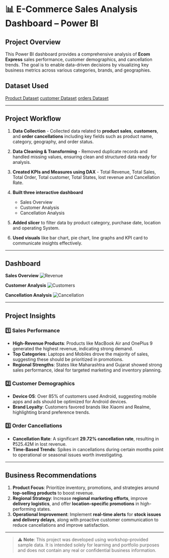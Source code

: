 # 📊 E-Commerce Sales Analysis Dashboard – Power BI

## Project Overview
This Power BI dashboard provides a comprehensive analysis of **Ecom Express** sales performance, customer demographics, and cancellation trends. The goal is to enable data-driven decisions by visualizing key business metrics across various categories, brands, and geographies.

## Dataset Used
<a href="https://github.com/Vidhya-A24/Data-Analysis-Dashboard/blob/main/Products.csv">Product Dataset</a>
<a href="https://github.com/Vidhya-A24/Data-Analysis-Dashboard/blob/main/Customers.csv">customer Dataset</a>
<a href="https://github.com/Vidhya-A24/Data-Analysis-Dashboard/blob/main/Orders.csv">orders Dataset</a>

---
## Project Workflow

1. **Data Collection** - Collected data related to **product sales**, **customers**, and **order cancellations** including key fields such as product name, category, geography, and order status.

2. **Data Cleaning & Transforming** - Removed duplicate records and handled missing values, ensuring clean and structured data ready for analysis.

3. **Created KPIs and Measures using DAX** - Total Revenue, Total Sales, Total Order, Total customer, Total States, lost revenue and Cancellation Rate.

4. **Built three interactive dashboard**  
   - Sales Overview  
   - Customer Analysis  
   - Cancellation Analysis

5. **Added slicer** to filter data by product category, purchase date, location and operating System.
   
6. **Used visuals** like bar chart, pie chart, line graphs and KPI card to communicate insights effectively.

---
## Dashboard

**Sales Overview**
![Revenue](https://github.com/user-attachments/assets/424c9b44-c78c-4c0f-9f5c-a0cf540c2fd5)

**Customer Analysis**
![Customers](https://github.com/user-attachments/assets/2a389969-d668-45de-abff-df332a12f1e8)

**Cancellation Analysis**
![Cancellation](https://github.com/user-attachments/assets/2e18f480-ef56-4b3a-838b-06bdcabc312b)

---
## Project Insights

### 1️⃣ Sales Performance
- **High-Revenue Products**: Products like MacBook Air and OnePlus 9 generated the highest revenue, indicating strong demand.
- **Top Categories**: Laptops and Mobiles drove the majority of sales, suggesting these should be prioritized in promotions.
- **Regional Strengths**: States like Maharashtra and Gujarat showed strong sales performance, ideal for targeted marketing and inventory planning.

### 2️⃣ Customer Demographics
- **Device OS**: Over 85% of customers used Android, suggesting mobile apps and ads should be optimized for Android devices.
- **Brand Loyalty**: Customers favored brands like Xiaomi and Realme, highlighting brand preference trends.

### 3️⃣ Order Cancellations
- **Cancellation Rate**: A significant **29.72% cancellation rate**, resulting in ₹525.42M in lost revenue.
- **Time-Based Trends**: Spikes in cancellations during certain months point to operational or seasonal issues worth investigating.

---
## Business Recommendations

1. **Product Focus**: Prioritize inventory, promotions, and strategies around **top-selling products** to boost revenue.
2. **Regional Strategy**: Increase **regional marketing efforts**, improve **delivery logistics**, and offer **location-specific promotions** in high-performing states.
3. **Operational Improvement**: Implement **real-time alerts** for **stock issues and delivery delays**, along with proactive customer communication to reduce cancellations and improve satisfaction.

---

> ⚠️ **Note**: This project was developed using workshop-provided sample data. It is intended solely for learning and portfolio purposes and does not contain any real or confidential business information.

